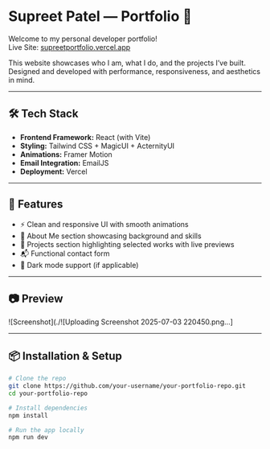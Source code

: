 # Supreet Patel — Portfolio 🚀

Welcome to my personal developer portfolio!  
Live Site: [supreetportfolio.vercel.app](https://supreetportfolio.vercel.app/)

This website showcases who I am, what I do, and the projects I’ve built.  
Designed and developed with performance, responsiveness, and aesthetics in mind.

---

## 🛠 Tech Stack

- **Frontend Framework:** React (with Vite)
- **Styling:** Tailwind CSS + MagicUI + ActernityUI
- **Animations:** Framer Motion
- **Email Integration:** EmailJS
- **Deployment:** Vercel

---

## 📁 Features

- ⚡ Clean and responsive UI with smooth animations
- 🧠 About Me section showcasing background and skills
- 💼 Projects section highlighting selected works with live previews
- 📬 Functional contact form
- 🌙 Dark mode support (if applicable)

---

## 📷 Preview

![Screenshot](./![Uploading Screenshot 2025-07-03 220450.png…] <!-- Add a screenshot of your portfolio here -->

---

## 📦 Installation & Setup

```bash
# Clone the repo
git clone https://github.com/your-username/your-portfolio-repo.git
cd your-portfolio-repo

# Install dependencies
npm install

# Run the app locally
npm run dev
